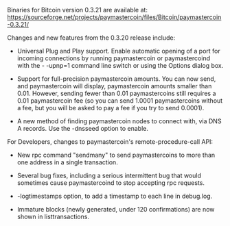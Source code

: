 Binaries for Bitcoin version 0.3.21 are available at:
  https://sourceforge.net/projects/paymastercoin/files/Bitcoin/paymastercoin-0.3.21/

Changes and new features from the 0.3.20 release include:

* Universal Plug and Play support.  Enable automatic opening of a port for incoming connections by running paymastercoin or paymastercoind with the - -upnp=1 command line switch or using the Options dialog box.

* Support for full-precision paymastercoin amounts.  You can now send, and paymastercoin will display, paymastercoin amounts smaller than 0.01.  However, sending fewer than 0.01 paymastercoins still requires a 0.01 paymastercoin fee (so you can send 1.0001 paymastercoins without a fee, but you will be asked to pay a fee if you try to send 0.0001).

* A new method of finding paymastercoin nodes to connect with, via DNS A records. Use the -dnsseed option to enable.

For Developers, changes to paymastercoin's remote-procedure-call API:

* New rpc command "sendmany" to send paymastercoins to more than one address in a single transaction.

* Several bug fixes, including a serious intermittent bug that would sometimes cause paymastercoind to stop accepting rpc requests. 

* -logtimestamps option, to add a timestamp to each line in debug.log.

* Immature blocks (newly generated, under 120 confirmations) are now shown in listtransactions.
